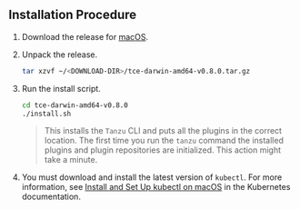 ## Installation Procedure

1. Download the release for [macOS](https://github.com/vmware-tanzu/community-edition/releases/download/v0.8.0/tce-darwin-amd64-v0.8.0.tar.gz).

1. Unpack the release.

    ```sh
    tar xzvf ~/<DOWNLOAD-DIR>/tce-darwin-amd64-v0.8.0.tar.gz
    ```

1. Run the install script.

    ```sh
    cd tce-darwin-amd64-v0.8.0
    ./install.sh
    ```

    > This installs the `Tanzu` CLI and puts all the plugins in the correct location.
    > The first time you run the `tanzu` command the installed plugins and plugin repositories are initialized. This action might take a minute.

1. You must download and install the latest version of `kubectl`. For more information, see [Install and Set Up kubectl on macOS](https://kubernetes.io/docs/tasks/tools/install-kubectl-macos/) in the Kubernetes documentation.
